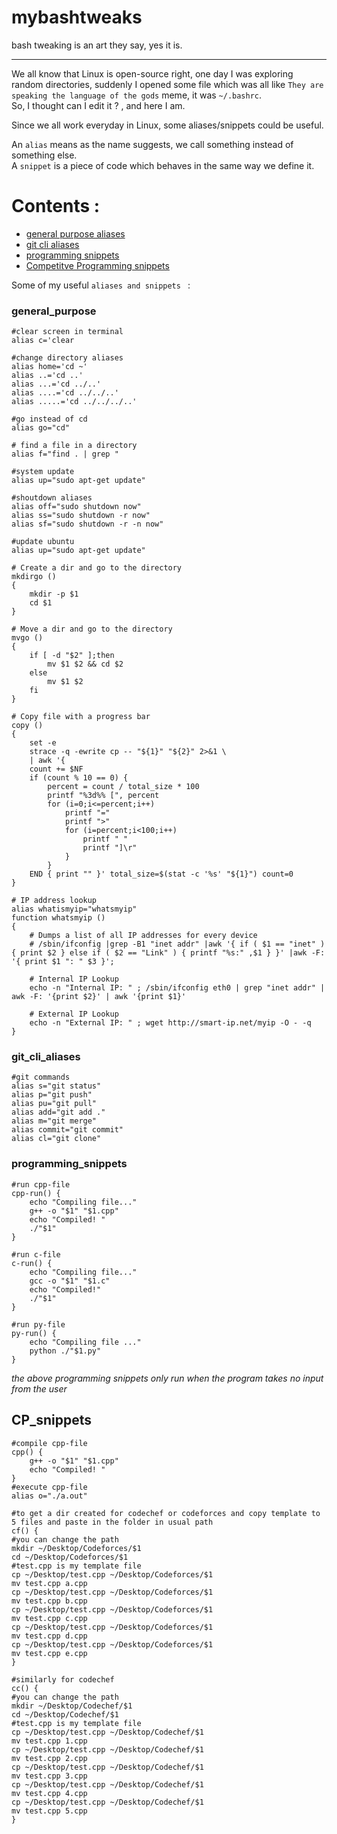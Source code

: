 # mybashtweaks
bash tweaking is an art they say, yes it is. 

---

We all know that Linux is open-source right, one day I was exploring random directories, suddenly I opened some file which was all like `They are speaking the language of the gods` meme, it was `~/.bashrc`.  
So, I thought can I edit it ? , and here I am.  


Since we all work everyday in Linux, some aliases/snippets could be useful.  

An `alias` means as the name suggests, we call something instead of something else.  
A `snippet` is a piece of code which behaves in the same way we define it.  

# Contents : 

- [general purpose aliases](#general_purpose)
- [git cli aliases](#git_cli_aliases)
- [programming snippets](#programming_snippets)
- [Competitve Programming snippets](#CP_aliases)

Some of my useful `aliases and snippets `  :  

### general_purpose

```shell
#clear screen in terminal
alias c='clear
```
```shell
#change directory aliases
alias home='cd ~'
alias ..='cd ..'
alias ...='cd ../..'
alias ....='cd ../../..'
alias .....='cd ../../../..'
```

```shell
#go instead of cd
alias go="cd"
```

```shell
# find a file in a directory
alias f="find . | grep "
```

```shell
#system update
alias up="sudo apt-get update"
```

```shell
#shoutdown aliases
alias off="sudo shutdown now"
alias ss="sudo shutdown -r now"
alias sf="sudo shutdown -r -n now"
```

```shell
#update ubuntu
alias up="sudo apt-get update"
```

```shell
# Create a dir and go to the directory
mkdirgo ()
{
	mkdir -p $1
	cd $1
}
```

```shell
# Move a dir and go to the directory
mvgo ()
{
	if [ -d "$2" ];then
		mv $1 $2 && cd $2
	else
		mv $1 $2
	fi
}
```

```shell
# Copy file with a progress bar
copy ()
{
	set -e
	strace -q -ewrite cp -- "${1}" "${2}" 2>&1 \
	| awk '{
	count += $NF
	if (count % 10 == 0) {
		percent = count / total_size * 100
		printf "%3d%% [", percent
		for (i=0;i<=percent;i++)
			printf "="
			printf ">"
			for (i=percent;i<100;i++)
				printf " "
				printf "]\r"
			}
		}
	END { print "" }' total_size=$(stat -c '%s' "${1}") count=0
}
```
```shell
# IP address lookup
alias whatismyip="whatsmyip"
function whatsmyip ()
{
	# Dumps a list of all IP addresses for every device
	# /sbin/ifconfig |grep -B1 "inet addr" |awk '{ if ( $1 == "inet" ) { print $2 } else if ( $2 == "Link" ) { printf "%s:" ,$1 } }' |awk -F: '{ print $1 ": " $3 }';

	# Internal IP Lookup
	echo -n "Internal IP: " ; /sbin/ifconfig eth0 | grep "inet addr" | awk -F: '{print $2}' | awk '{print $1}'

	# External IP Lookup
	echo -n "External IP: " ; wget http://smart-ip.net/myip -O - -q
}
```
### git_cli_aliases

```shell
#git commands
alias s="git status"
alias p="git push"
alias pu="git pull"
alias add="git add ."
alias m="git merge"
alias commit="git commit"
alias cl="git clone"
```

### programming_snippets

```shell
#run cpp-file
cpp-run() {
    echo "Compiling file..."
    g++ -o "$1" "$1.cpp"
    echo "Compiled! "
    ./"$1"
}
```
```shell
#run c-file
c-run() {
    echo "Compiling file..."
    gcc -o "$1" "$1.c"
    echo "Compiled!"
    ./"$1"
}
```
```shell
#run py-file
py-run() {
    echo "Compiling file ..."
    python ./"$1.py"
}
```

*the above programming snippets only run when the program takes no input from the user*

## CP_snippets

```shell
#compile cpp-file
cpp() {
    g++ -o "$1" "$1.cpp"
    echo "Compiled! "
}
#execute cpp-file
alias o="./a.out"
```
```shell
#to get a dir created for codechef or codeforces and copy template to 5 files and paste in the folder in usual path
cf() {
#you can change the path
mkdir ~/Desktop/Codeforces/$1
cd ~/Desktop/Codeforces/$1
#test.cpp is my template file
cp ~/Desktop/test.cpp ~/Desktop/Codeforces/$1 
mv test.cpp a.cpp
cp ~/Desktop/test.cpp ~/Desktop/Codeforces/$1 
mv test.cpp b.cpp
cp ~/Desktop/test.cpp ~/Desktop/Codeforces/$1 
mv test.cpp c.cpp
cp ~/Desktop/test.cpp ~/Desktop/Codeforces/$1 
mv test.cpp d.cpp
cp ~/Desktop/test.cpp ~/Desktop/Codeforces/$1 
mv test.cpp e.cpp
}
```
```shell
#similarly for codechef
cc() {
#you can change the path
mkdir ~/Desktop/Codechef/$1
cd ~/Desktop/Codechef/$1
#test.cpp is my template file
cp ~/Desktop/test.cpp ~/Desktop/Codechef/$1 
mv test.cpp 1.cpp
cp ~/Desktop/test.cpp ~/Desktop/Codechef/$1 
mv test.cpp 2.cpp
cp ~/Desktop/test.cpp ~/Desktop/Codechef/$1 
mv test.cpp 3.cpp
cp ~/Desktop/test.cpp ~/Desktop/Codechef/$1 
mv test.cpp 4.cpp
cp ~/Desktop/test.cpp ~/Desktop/Codechef/$1 
mv test.cpp 5.cpp
}
```